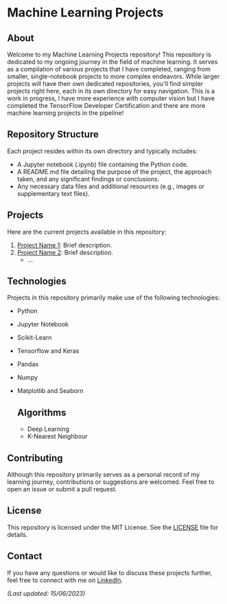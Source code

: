 # Machine Learning Projects

## About
Welcome to my Machine Learning Projects repository! This repository is dedicated to my ongoing journey in the field of machine learning. It serves as a compilation of various projects that I have completed, ranging from smaller, single-notebook projects to more complex endeavors. While larger projects will have their own dedicated repositories, you'll find simpler projects right here, each in its own directory for easy navigation. This is a work in progress, I have more experience with computer vision but I have completed the TensorFlow Developer Certification and there are more machine learning projects in the pipeline!

## Repository Structure
Each project resides within its own directory and typically includes:
- A Jupyter notebook (.ipynb) file containing the Python code.
- A README.md file detailing the purpose of the project, the approach taken, and any significant findings or conclusions.
- Any necessary data files and additional resources (e.g., images or supplementary text files).

## Projects
Here are the current projects available in this repository:

1. [Project Name 1](link-to-project-1): Brief description.
2. [Project Name 2](link-to-project-2): Brief description.
   - ...


## Technologies
Projects in this repository primarily make use of the following technologies:
- Python
- Jupyter Notebook
- Scikit-Learn
- Tensorflow and Keras
- Pandas
- Numpy
- Matplotlib and Seaborn

  ## Algorithms
  - Deep Learning
  - K-Nearest Neighbour

## Contributing
Although this repository primarily serves as a personal record of my learning journey, contributions or suggestions are welcomed. Feel free to open an issue or submit a pull request.

## License
This repository is licensed under the MIT License. See the [LICENSE](LICENSE) file for details.

## Contact
If you have any questions or would like to discuss these projects further, feel free to connect with me on [LinkedIn](https://www.linkedin.com/in/thomas-rowland-07a785155/).

_(Last updated: 15/06/2023)_
